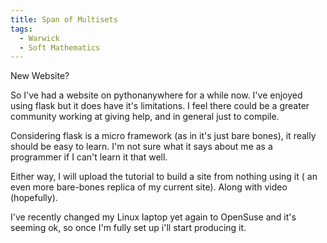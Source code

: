 ```yaml
---
title: Span of Multisets	
tags:
  - Warwick
  - Soft Mathematics
---
```

 New Website?	

So I've had a website on pythonanywhere for a while now. I've enjoyed using flask but it does have it's limitations. I feel there could be a greater community working at giving help, and in general just to compile.

Considering flask is a micro framework (as in it's just bare bones), it really should be easy to learn. I'm not sure what it says about me as a programmer if I can't learn it that well.

Either way, I will upload the tutorial to build a site from nothing using it ( an even more bare-bones replica of my current site). Along with video (hopefully).

I've recently changed my Linux laptop yet again to OpenSuse and it's seeming ok, so once I'm fully set up i'll start producing it.
